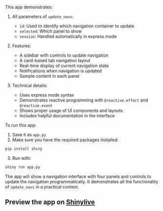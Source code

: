 This app demonstrates:

1. All parameters of `update_navs`:
   - `id`: Used to identify which navigation container to update
   - `selected`: Which panel to show
   - `session`: Handled automatically in express mode

2. Features:
   - A sidebar with controls to update navigation
   - A card-based tab navigation layout
   - Real-time display of current navigation state
   - Notifications when navigation is updated
   - Sample content in each panel

3. Technical details:
   - Uses express mode syntax
   - Demonstrates reactive programming with `@reactive.effect` and `@reactive.event`
   - Shows proper usage of UI components and layouts
   - Includes helpful documentation in the interface

To run this app:

1. Save it as `app.py`
2. Make sure you have the required packages installed:
```bash
pip install shiny
```
3. Run with:
```bash
shiny run app.py
```

The app will show a navigation interface with four panels and controls to update the navigation programmatically. It demonstrates all the functionality of `update_navs` in a practical context.
## Preview the app on [Shinylive](https://shinylive.io/py/app/#h=0&code=NobwRAdghgtgpmAXAAjFADugdOgnmAGlQGMB7CAFzkqVQDMAnUmZAZwAsBLCXZTmdKQYVkDOFGIVOANzgAdCI2ZsuPLHAAe6Ma1Z8BQkd3QBXCkTEQAJnAZETnBQoDEyAMqx0AGzjIrUCihkOiE-OBhyVgoGAM5yBX9A5ABeZBAFZEzkOTB0KAg4LwBGHJQcgGFyKkpg0IAFfMLkEsIMrJy8gq8AJlLssErKahEQhmQGruRe1ogs-s7CgGY+iqrh2rGJpuWZuY7GrwAWFYG1mtHxg+RjsAUAXycIBxwoAHM4AH1SdApWAAopBQfMkcgA5KDSTivWLkZAAVXQiV8ABFwqQckQ6JwvF4oAAjYEAFQYJjgAEpHq5BtFSF49BcTIjYhBXshoJDoVJ4hAAO6cCjsZDPVicGx4qAMP5kxBtTLPdiHP5giFQmGzalMOk5CmzLLPYxmD6sQpwSRK3VzTI5dlGk2SOIQDGyy05Nx2kRbLxOi2W4jsUicYhwVjJLycKJ-RJQLAAazguH+ZLJBGdc2NPkkcCsINyBxazp1c31EFMFA+Ei5EA+eLMFHISrAjKRH3ZGP6CKRyHBHLV2ud8slhb1nCwMAlMaspB5EAbOTnPuci+QAEE8aQzMgBeGwhFnYSuHoMOgd5FogFg8goDjkHkYvAqAw9KQ6MgAAZN88tiGsV8yn0AWj4KwUH3XwAElkWQZ9N3YXx2WQMhKCgbhbE3UghSZKhnUA9NTSoYDkAAdS4P0byuOsVCnbC2GDEVyBA2CEJMBhLBEY1dAdZA-nYfIrB8KxLzMZhYmIK8vFwIcrVuaSdRcZAAFlkNmRDqhEPkBT8Tg6DoWx1goXB0AvaD2VVStkFxXB11+BR1MFZ52WNMtRIYKwPkCPE-lFHMx24L9pG1P85lsoURxtBYvAbT1mjbaQr1JHNwpaaVU2HLB2EWSKriSlK5RHMcGAnKcZyjYB9i6FoAF1JJdH1gvsiEPnCzLJmmIhYq8eKysKaZkp9IsR3S5qmh6nKQtHcdJ2nSMAigUrcy6aYqtG506tChqmpyKKdjauK4ASg4dl6y1UsGzarkO0bnnywqppKrqvB2Ja+vaWr+TstbpEag4hq8a4Yt2-auhuI7jrG06wCi4HLryiaiumwI5vCm4nrk5Fw28KBeGIZjWLZFVOU4qJzwUAABSwbAYLAqA0CgEjgF9sZY4Y-KlQKsjEChmNmOgKhx9YTIJ2EiaoFAQANChxt89kpQeW5HQgVwAAleJ8PGezMj8qFYUmxArGQ4HUbS8J18R7VkdRZEoTySzMLBNc+dkdRsF8PlZ-sR3tvz-lGrych8qtW12UHcMzbNxawG0Q8rKUC3diPSCkLFRMrI1-R5c1QeCZV1c4+2BIosWbYlyP3QdGXvUzqxmLVZJeh9MkwDuIhwGgeBaDAMQAEcHDEeBKFYKmacIEgzgoduFDHChvATsM8QUJ4BFwBROn8bX5czuZG4qoA)
